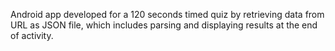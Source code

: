 Android app developed for a 120 seconds timed quiz by retrieving data from URL as JSON file, which includes parsing and displaying results at the end of activity. 
